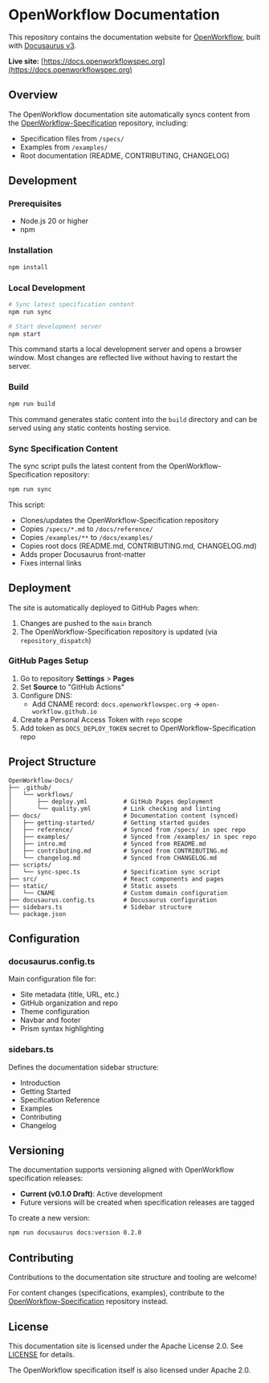 # OpenWorkflow Documentation

This repository contains the documentation website for [OpenWorkflow](https://github.com/Open-Workflow/OpenWorkflow-Specification), built with [Docusaurus v3](https://docusaurus.io/).

**Live site:** [https://docs.openworkflowspec.org](https://docs.openworkflowspec.org)

## Overview

The OpenWorkflow documentation site automatically syncs content from the [OpenWorkflow-Specification](https://github.com/Open-Workflow/OpenWorkflow-Specification) repository, including:

- Specification files from `/specs/`
- Examples from `/examples/`
- Root documentation (README, CONTRIBUTING, CHANGELOG)

## Development

### Prerequisites

- Node.js 20 or higher
- npm

### Installation

```bash
npm install
```

### Local Development

```bash
# Sync latest specification content
npm run sync

# Start development server
npm start
```

This command starts a local development server and opens a browser window. Most changes are reflected live without having to restart the server.

### Build

```bash
npm run build
```

This command generates static content into the `build` directory and can be served using any static contents hosting service.

### Sync Specification Content

The sync script pulls the latest content from the OpenWorkflow-Specification repository:

```bash
npm run sync
```

This script:
- Clones/updates the OpenWorkflow-Specification repository
- Copies `/specs/*.md` to `/docs/reference/`
- Copies `/examples/**` to `/docs/examples/`
- Copies root docs (README.md, CONTRIBUTING.md, CHANGELOG.md)
- Adds proper Docusaurus front-matter
- Fixes internal links

## Deployment

The site is automatically deployed to GitHub Pages when:

1. Changes are pushed to the `main` branch
2. The OpenWorkflow-Specification repository is updated (via `repository_dispatch`)

### GitHub Pages Setup

1. Go to repository **Settings** > **Pages**
2. Set **Source** to "GitHub Actions"
3. Configure DNS:
   - Add CNAME record: `docs.openworkflowspec.org` → `open-workflow.github.io`
4. Create a Personal Access Token with `repo` scope
5. Add token as `DOCS_DEPLOY_TOKEN` secret to OpenWorkflow-Specification repo

## Project Structure

```
OpenWorkflow-Docs/
├── .github/
│   └── workflows/
│       ├── deploy.yml          # GitHub Pages deployment
│       └── quality.yml         # Link checking and linting
├── docs/                       # Documentation content (synced)
│   ├── getting-started/        # Getting started guides
│   ├── reference/              # Synced from /specs/ in spec repo
│   ├── examples/               # Synced from /examples/ in spec repo
│   ├── intro.md                # Synced from README.md
│   ├── contributing.md         # Synced from CONTRIBUTING.md
│   └── changelog.md            # Synced from CHANGELOG.md
├── scripts/
│   └── sync-spec.ts            # Specification sync script
├── src/                        # React components and pages
├── static/                     # Static assets
│   └── CNAME                   # Custom domain configuration
├── docusaurus.config.ts        # Docusaurus configuration
├── sidebars.ts                 # Sidebar structure
└── package.json
```

## Configuration

### docusaurus.config.ts

Main configuration file for:
- Site metadata (title, URL, etc.)
- GitHub organization and repo
- Theme configuration
- Navbar and footer
- Prism syntax highlighting

### sidebars.ts

Defines the documentation sidebar structure:
- Introduction
- Getting Started
- Specification Reference
- Examples
- Contributing
- Changelog

## Versioning

The documentation supports versioning aligned with OpenWorkflow specification releases:

- **Current (v0.1.0 Draft)**: Active development
- Future versions will be created when specification releases are tagged

To create a new version:

```bash
npm run docusaurus docs:version 0.2.0
```

## Contributing

Contributions to the documentation site structure and tooling are welcome!

For content changes (specifications, examples), contribute to the [OpenWorkflow-Specification](https://github.com/Open-Workflow/OpenWorkflow-Specification) repository instead.

## License

This documentation site is licensed under the Apache License 2.0. See [LICENSE](LICENSE) for details.

The OpenWorkflow specification itself is also licensed under Apache 2.0.
